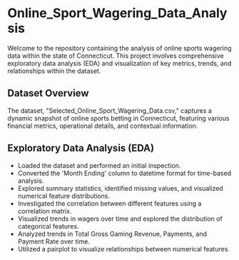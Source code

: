 # Online_Sport_Wagering_Data_Analysis

Welcome to the repository containing the analysis of online sports wagering data within the state of Connecticut. This project involves comprehensive exploratory data analysis (EDA) and visualization of key metrics, trends, and relationships within the dataset.

## Dataset Overview

The dataset, "Selected_Online_Sport_Wagering_Data.csv," captures a dynamic snapshot of online sports betting in Connecticut, featuring various financial metrics, operational details, and contextual information.

## Exploratory Data Analysis (EDA)

- Loaded the dataset and performed an initial inspection.
- Converted the 'Month Ending' column to datetime format for time-based analysis.
- Explored summary statistics, identified missing values, and visualized numerical feature distributions.
- Investigated the correlation between different features using a correlation matrix.
- Visualized trends in wagers over time and explored the distribution of categorical features.
- Analyzed trends in Total Gross Gaming Revenue, Payments, and Payment Rate over time.
- Utilized a pairplot to visualize relationships between numerical features.
